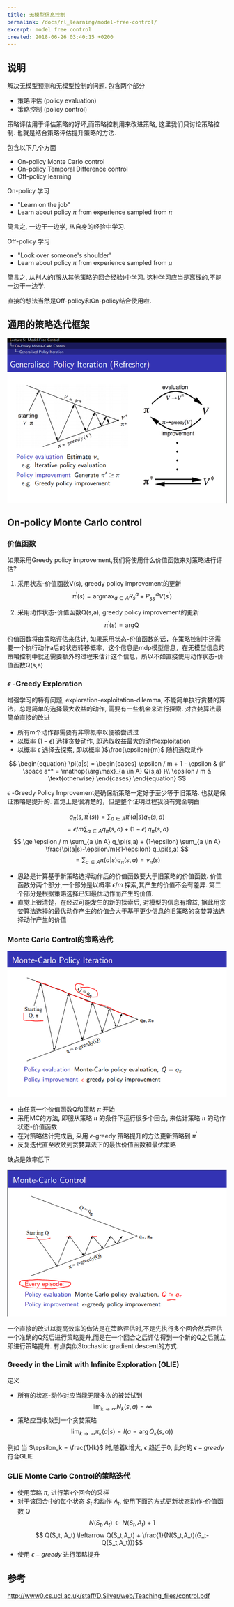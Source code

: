 ```yaml
---
title: 无模型信息控制
permalink: /docs/rl_learning/model-free-control/
excerpt: model free control
created: 2018-06-26 03:40:15 +0200
---
```



## 说明

解决无模型预测和无模型控制的问题. 包含两个部分

* 策略评估 (policy evaluation)
* 策略控制 (policy control)

策略评估用于评估策略的好坏,而策略控制用来改进策略, 这里我们只讨论策略控制. 也就是结合策略评估提升策略的方法.

包含以下几个方面

* On-policy Monte Carlo control
* On-policy Temporal Difference control
* Off-policy learning

On-policy 学习
* "Learn on the job"
* Learn about policy $\pi$ from experience sampled from $\pi$

简言之, 一边干一边学, 从自身的经验中学习.

Off-policy 学习
* "Look over someone's shoulder"
* Learn about policy $\pi$ from experience sampled from $\mu$

简言之, 从别人的(服从其他策略的回合经验)中学习. 这种学习应当是离线的,不能一边干一边学.

直接的想法当然是Off-policy和On-policy结合使用啦.

## 通用的策略迭代框架

![Generalised Policy Iteration](../doc-images/reinforcement-learning/model-free-control-01.png)

## On-policy Monte Carlo control

### 价值函数

如果采用Greedy policy improvement,我们将使用什么价值函数来对策略进行评估?

1. 采用状态-价值函数V(s), greedy policy improvement的更新
$$ \pi^\prime(s) = \mathop{\arg\max}_{a \in A} R_s^a + P_{ss^\prime}^aV(s^\prime) $$

2. 采用动作状态-价值函数Q(s,a), greedy policy improvement的更新
$$ \pi^\prime(s) = \mathop{\arg\max_{a \in A} Q(s, a)} $$

价值函数将由策略评估来估计, 如果采用状态-价值函数的话，在策略控制中还需要一个执行动作a后的状态转移概率，这个信息是mdp模型信息，在无模型信息的策略控制中就还需要额外的过程来估计这个信息，所以不如直接使用动作状态-价值函数Q(s,a)

### $\epsilon$ -Greedy Exploration

增强学习的特有问题, exploration-exploitation-dilemma, 不能简单执行贪婪的算法，总是简单的选择最大收益的动作, 需要有一些机会来进行探索. 对贪婪算法最简单直接的改进

* 所有m个动作都需要有非零概率以便被尝试过
* 以概率 $(1-\epsilon)$ 选择贪婪动作, 即选取收益最大的动作exploitation
* 以概率 $\epsilon$ 选择去探索, 即以概率 )$\frac{\epsilon}{m}$ 随机选取动作

$$ \begin{equation}
\pi(a|s) =
\begin{cases}
\epsilon / m + 1 - \epsilon & {if \space a^* = \mathop{\arg\max}_{a \in A} Q(s,a) }\\
\epsilon / m & \text{otherwise}
\end{cases}
\end{equation} $$  

$\epsilon$ -Greedy Policy Improvement是确保新策略一定好于至少等于旧策略. 也就是保证策略是提升的.
直觉上是很清楚的，但是整个证明过程我没有完全明白

$$ q_\pi (s, \pi^\prime(s)) = \sum_{a \in A} \pi^\prime(a|s) q_{\pi}(s,a) $$
$$ = \epsilon / m \sum_{a \in A} q_\pi(s,a) + (1-\epsilon) \mathop{\max_{a \in A}}q_\pi(s,a) $$
$$ \ge \epsilon / m \sum_{a \in A} q_\pi(s,a) + (1-\epsilon) \sum_{a \in A} \frac{\pi(a|s)-\epsilon/m}{1-\epsilon} q_\pi(s,a) $$
$$ = \sum_{a \in A} \pi(a|s)q_\pi(s,a) = v_\pi(s)$$

* 思路是计算基于新策略选择动作后的价值函数要大于旧策略的价值函数. 价值函数分两个部分,一个部分是以概率 $\epsilon / m$ 探索,其产生的价值不会有差异. 第二个部分是根据策略选择已知最优动作而产生的价值.
* 直觉上很清楚，在经过可能发生的新的探索后, 对模型的信息有增益, 据此用贪婪算法选择的最优动作产生的价值会大于基于更少信息的旧策略的贪婪算法选择动作产生的价值

### Monte Carlo Control的策略迭代

![MC control policy iteration](../doc-images/reinforcement-learning/model-free-control-02.png)

* 由任意一个价值函数Q和策略 $\pi$ 开始
* 采用MC的方法, 即服从策略 $\pi$ 的条件下运行很多个回合, 来估计策略 $\pi$ 的动作状态-价值函数
* 在对策略估计完成后, 采用 $\epsilon$-greedy 策略提升的方法更新策略到 $\pi^\prime$
* 反复迭代直至收敛到贪婪算法下的最优价值函数和最优策略

缺点是效率低下

![MC control policy iteration every episdo](../doc-images/reinforcement-learning/model-free-control-03.png)

一个直接的改进以提高效率的做法是在策略评估时,不是先执行多个回合然后评估一个准确的Q然后进行策略提升,而是在一个回合之后评估得到一个新的Q之后就立即进行策略提升. 有点类似Stochastic gradient descent的方式.

### Greedy in the Limit with Infinite Exploration (GLIE)

定义

* 所有的状态-动作对应当能无限多次的被尝试到
$$ \lim_{k \rightarrow \infty} N_k(s,a) = \infty$$
* 策略应当收敛到一个贪婪策略
$$ \lim_{k \rightarrow \infty} \pi_k (a|s) = I(a= \mathop{\arg\max_{a^\prime \in A}} Q_k(s,a)) $$

例如 当 $\epsilon_k = \frac{1}{k}$ 时,随着k增大, $\epsilon$ 趋近于0, 此时的 $\epsilon-greedy$ 符合GLIE

### GLIE Monte Carlo Control的策略迭代

* 使用策略 $\pi$, 进行第k个回合的采样
* 对于该回合中的每个状态 $S_t$ 和动作 $A_t$, 使用下面的方式更新状态动作-价值函数 Q
$$ N(S_t, A_t) \leftarrow N(S_t,A_t) + 1 $$
$$ Q(S_t, A_t) \leftarrow Q(S_t,A_t) + \frac{1}{N(S_t,A_t)(G_t-Q(S_t,A_t))}$$
* 使用 $\epsilon-greedy$ 进行策略提升




## 参考

http://www0.cs.ucl.ac.uk/staff/D.Silver/web/Teaching_files/control.pdf
